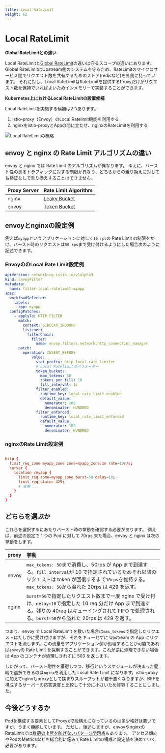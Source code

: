 ```yaml
---
title: Local RateLimit
weight: 62
---
```


# Local RateLimit

**Global RateLimitとの違い**

Local RateLimitと[Global RateLimit](/docs/06/global-ratelimit/)の違いは守るスコープの違いにあります。
Global RateLimitはUpstream側のシステムを守るため、RateLimitのマイクロサービス間でリクエスト数を共有するためのストア(redisなど)を外側に持っています。
それに対し、Local RateLimitはRateLimitを提供するProxyだけがリクエスト数を保持でいればよいためインメモリーで実装することができます。

**Kubernetes上におけるLocal RateLimitの設置候補**

Local RateLimitを実施する候補は2つあります。

1. istio-proxy（Envoy）のLocal Ratelimit機能を利用する
2. nginxをistio-proxyとAppの間に立たせ、nginxのRateLimitを利用する

![Local RateLimitの概略](../local-ratelimit.svg)

## envoy と nginx の Rate Limit アルゴリズムの違い

envoy と nginx では Rate Limit のアルゴリズムが異なります。
ゆえに、バースト性のあるトラフィックに対する制限が異なり、どちらからの乗り換えに対しても検証なしで乗り換えすることはできません。

| Proxy Server | Rate Limit Algorithm                                                                                                |
| :----------- | :------------------------------------------------------------------------------------------------------------------ |
| nginx        | [Leaky Bucket](https://www.nginx.com/blog/rate-limiting-nginx/)                                                     |
| envoy        | [Token Bucket](https://www.envoyproxy.io/docs/envoy/latest/configuration/http/http_filters/local_rate_limit_filter) |

## envoyとnginxの設定例

例えば`myapp`というアプリケーションに対して`10 rps`の Rate Limit の制限をかけ、バースト時のリクエストは`50 rps`まで受け付けるようにした場合次のように記述できます。

### EnvoyののLocal Rate Limit設定例

```yaml
apiVersion: networking.istio.io/v1alpha3
kind: EnvoyFilter
metadata:
  name: filter-local-ratelimit-myapp
spec:
  workloadSelector:
    labels:
      app: myapp
  configPatches:
    - applyTo: HTTP_FILTER
      match:
        context: SIDECAR_INBOUND
        listener:
          filterChain:
            filter:
              name: envoy.filters.network.http_connection_manager
      patch:
        operation: INSERT_BEFORE
            value:
              stat_prefix: http_local_rate_limiter
              # Local Ratelimitのパラメーター
              token_bucket:
                max_tokens: 50
                tokens_per_fill: 10
                fill_interval: 1s
              filter_enabled:
                runtime_key: local_rate_limit_enabled
                default_value:
                  numerator: 100
                  denominator: HUNDRED
              filter_enforced:
                runtime_key: local_rate_limit_enforced
                default_value:
                  numerator: 100
                  denominator: HUNDRED
```

### nginxのRate Limit設定例

```conf

http {
  limit_req_zone myapp_zone zone=myapp_zone:1m rate=10r/s;
  server {
    location /myapp {
      limit_req zone=myapp_zone burst=50 delay=10;
      limit_req_status 429;
      # 省略 ...
    }
  }
}
```

## どちらを選ぶか

これらを選択するにあたりバースト時の挙動を確認する必要があります。
例えば、前述の設定で 1 つの Pod に対して 70rps 来た場合、envoy と nginx は次の挙動をします。

| proxy | 挙動                                                                                                                                                                                                           |
| :---- | :------------------------------------------------------------------------------------------------------------------------------------------------------------------------------------------------------------- |
| envoy | `max_tokens: 50`まで消費し、50rps が App まで到達する。`fill_interval`が 10 で指定されているためそれ以降のリクエストは token が回復するまで`10rps`を維持する。`max_tokens: 50`から溢れた 20rps は 429 を返す。 |
| nginx | `burst=50`で指定したリクエスト数まで一度 nginx で受け付け、`delay=10`で指定した 10 req 分だけ App まで到達する。残りの 40req はキューイングされて FIFO で処理される。`burst=50`から溢れた 20rps は 429 を返す。 |

つまり、envoy で Local RateLimit を敷いた場合は`max_tokens`で指定したリクエストはたしかに受け付けますが、それをキューせずに Upstream の App にリクエストを流します。この流量をアプリケーション側が処理することが可能であれば`envoy`の Rate Limit を採用することができます。これが逆に処理できない場合は App のコンテナが処理しきれずに 503 を返します。

したがって、バースト耐性を獲得しつつ、移行というスケジュールが決まった範疇で選択できるのは`nginx`を利用した Local Rate Limit になります。istio-proxyに加えてnginxもproxyとして挟まりスループットが若干悪くなりますが、BFFを構成するサーバーの応答速度と比較して十分に小さいため許容することにしました。

## 今後どうするか

Podを構成する要素としてProxyが2段構えになっているのは多少格好は悪いですが、うまく機能しています。
ただし、後述しますが、envoyやnginxのRateLimitでは[負荷の上昇を防げないパターン問題点](/docs/06/ratelimit-is-unless/)もあります。
アクセス傾向やPodのMetricsなどを総合的に鑑みてRate Limitの構成と設定値を決めていく必要があります。

